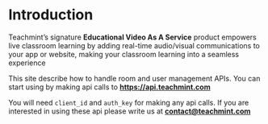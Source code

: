 # Introduction

Teachmint’s signature **Educational Video As A Service** product empowers live classroom learning by adding real-time audio/visual communications to your app or website, making your classroom learning into a seamless experience

This site describe how to handle room and user management APIs. You can start using by making api calls to **https://api.teachmint.com**

You will need `client_id` and `auth_key` for making any api calls. If you are interested in using these api please write us at **contact@teachmint.com**
